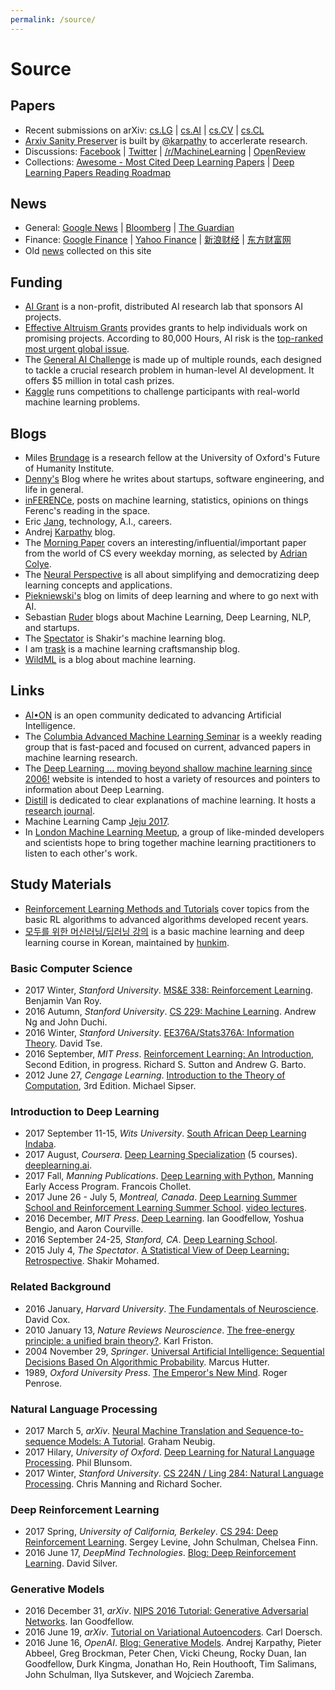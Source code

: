 ```yaml
---
permalink: /source/
---
```

# Source

## Papers

* Recent submissions on arXiv: [cs.LG](https://arxiv.org/list/cs.LG/recent) \| [cs.AI](https://arxiv.org/list/cs.AI/recent) \| [cs.CV](https://arxiv.org/list/cs.CV/recent) \| [cs.CL](https://arxiv.org/list/cs.CL/recent)
* [Arxiv Sanity Preserver](http://www.arxiv-sanity.com/toptwtr?timefilter=week) is built by [@karpathy](https://twitter.com/karpathy) to accerlerate research.
* Discussions: [Facebook](https://www.facebook.com/) \| [Twitter](https://twitter.com/) \| [/r/MachineLearning](https://www.reddit.com/r/MachineLearning/) \| [OpenReview](https://openreview.net/)
* Collections: [Awesome - Most Cited Deep Learning Papers](https://github.com/terryum/awesome-deep-learning-papers) \| [Deep Learning Papers Reading Roadmap](https://github.com/songrotek/Deep-Learning-Papers-Reading-Roadmap)

## News

* General: [Google News](https://news.google.com/) \| [Bloomberg](https://www.bloomberg.com/) \| [The Guardian](https://www.theguardian.com/)
* Finance: [Google Finance](https://finance.google.com) \| [Yahoo Finance](https://finance.yahoo.com/) \| [新浪财经](http://finance.sina.com.cn/) \| [东方财富网](http://www.eastmoney.com/)
* Old [news](http://realai.org/news/) collected on this site

## Funding

* [AI Grant](https://aigrant.org/) is a non-profit, distributed AI research lab that sponsors AI projects.
* [Effective Altruism Grants](https://www.effectivealtruism.org/grants/) provides grants to help individuals work on promising projects. According to 80,000 Hours, AI risk is the [top-ranked most urgent global issue](https://80000hours.org/articles/cause-selection/).
* The [General AI Challenge](https://www.general-ai-challenge.org/) is made up of multiple rounds, each designed to tackle a crucial research problem in human-level AI development. It offers $5 million in total cash prizes.
* [Kaggle](https://www.kaggle.com/) runs competitions to challenge participants with real-world machine learning problems.

## Blogs

* Miles [Brundage](http://www.milesbrundage.com/blog-posts) is a research fellow at the University of Oxford's Future of Humanity Institute.
* [Denny's](http://blog.dennybritz.com/) Blog where he writes about startups, software engineering, and life in general.
* [inFERENCe](http://www.inference.vc/), posts on machine learning, statistics, opinions on things Ferenc's reading in the space.
* Eric [Jang](http://blog.evjang.com/), technology, A.I., careers.
* Andrej [Karpathy](http://karpathy.github.io/) blog.
* The [Morning Paper](https://blog.acolyer.org/) covers an interesting/influential/important paper from the world of CS every weekday morning, as selected by [Adrian Colye](https://twitter.com/adriancolyer).
* The [Neural Perspective](https://theneuralperspective.com/) is all about simplifying and democratizing deep learning concepts and applications.
* [Piekniewski's](http://blog.piekniewski.info/) blog on limits of deep learning and where to go next with AI.
* Sebastian [Ruder](http://sebastianruder.com/) blogs about Machine Learning, Deep Learning, NLP, and startups.
* The [Spectator](http://blog.shakirm.com/) is Shakir's machine learning blog.
* I am [trask](https://iamtrask.github.io/) is a machine learning craftsmanship blog.
* [WildML](http://www.wildml.com/) is a blog about machine learning.

## Links

* [AI•ON](http://ai-on.org/) is an open community dedicated to advancing Artificial Intelligence.
* The [Columbia Advanced Machine Learning Seminar](https://casmls.github.io/) is a weekly reading group that is fast-paced and focused on current, advanced papers in machine learning research.
* The [Deep Learning … moving beyond shallow machine learning since 2006!](http://deeplearning.net/) website is intended to host a variety of resources and pointers to information about Deep Learning.
* [Distill](http://distill.pub/) is dedicated to clear explanations of machine learning. It hosts a [research journal](http://distill.pub/journal/).
* Machine Learning Camp [Jeju 2017](https://github.com/TensorFlowKR/MLJejuCamp).
* In [London Machine Learning Meetup](https://www.meetup.com/London-Machine-Learning-Meetup/), a group of like-minded developers and scientists hope to bring together machine learning practitioners to listen to each other's work.

## Study Materials

* [Reinforcement Learning Methods and Tutorials](https://github.com/MorvanZhou/Reinforcement-learning-with-tensorflow) cover topics from the basic RL algorithms to advanced algorithms developed recent years.
* [모두를 위한 머신러닝/딥러닝 강의](http://hunkim.github.io/ml/) is a basic machine learning and deep learning course in Korean, maintained by [hunkim](https://github.com/hunkim).

### Basic Computer Science

* 2017 Winter, *Stanford University*. [MS&E 338: Reinforcement Learning](https://web.stanford.edu/class/msande338/). Benjamin Van Roy.
* 2016 Autumn, *Stanford University*. [CS 229: Machine Learning](http://cs229.stanford.edu/). Andrew Ng and John Duchi.
* 2016 Winter, *Stanford University*. [EE376A/Stats376A: Information Theory](http://web.stanford.edu/class/ee376a/). David Tse.
* 2016 September, *MIT Press*. [Reinforcement Learning: An Introduction](http://incompleteideas.net/sutton/book/the-book-2nd.html), Second Edition, in progress. Richard S. Sutton and Andrew G. Barto.
* 2012 June 27, *Cengage Learning*. [Introduction to the Theory of Computation](https://www.amazon.com/Introduction-Theory-Computation-Michael-Sipser/dp/113318779X), 3rd Edition. Michael Sipser.

### Introduction to Deep Learning

* 2017 September 11-15, *Wits University*. [South African Deep Learning Indaba](http://www.deeplearningindaba.com/).
* 2017 August, *Coursera*. [Deep Learning Specialization](https://www.coursera.org/specializations/deep-learning) (5 courses). [deeplearning.ai](https://www.deeplearning.ai/).
* 2017 Fall, *Manning Publications*. [Deep Learning with Python](https://www.manning.com/books/deep-learning-with-python), Manning Early Access Program. Francois Chollet.
* 2017 June 26 - July 5, *Montreal, Canada*. [Deep Learning Summer School and Reinforcement Learning Summer School](https://mila.umontreal.ca/en/cours/deep-learning-summer-school-2017/). [video lectures](http://videolectures.net/deeplearning2017_montreal/).
* 2016 December, *MIT Press*. [Deep Learning](http://www.deeplearningbook.org/). Ian Goodfellow, Yoshua Bengio, and Aaron Courville.
* 2016 September 24-25, *Stanford, CA*. [Deep Learning School](https://www.bayareadlschool.org/).
* 2015 July 4, *The Spectator*. [A Statistical View of Deep Learning: Retrospective](http://blog.shakirm.com/2015/07/a-statistical-view-of-deep-learning-retrospective/). Shakir Mohamed.

### Related Background

* 2016 January, *Harvard University*. [The Fundamentals of Neuroscience](https://www.mcb80x.org/). David Cox.
* 2010 January 13, *Nature Reviews Neuroscience*. [The free-energy principle: a unified brain theory?](http://www.fil.ion.ucl.ac.uk/~karl/The%20free-energy%20principle%20A%20unified%20brain%20theory.pdf). Karl Friston.
* 2004 November 29, *Springer*. [Universal Artificial Intelligence: Sequential Decisions Based On Algorithmic Probability](https://www.amazon.com/gp/product/3540221395). Marcus Hutter.
* 1989, *Oxford University Press*. [The Emperor's New Mind](https://www.amazon.com/Emperors-New-Mind-Concerning-Computers/dp/0192861980). Roger Penrose.

### Natural Language Processing

* 2017 March 5, *arXiv*. [Neural Machine Translation and Sequence-to-sequence Models: A Tutorial](https://arxiv.org/abs/1703.01619). Graham Neubig.
* 2017 Hilary, *University of Oxford*. [Deep Learning for Natural Language Processing](https://github.com/oxford-cs-deepnlp-2017/lectures). Phil Blunsom.
* 2017 Winter, *Stanford University*. [CS 224N / Ling 284: Natural Language Processing](http://web.stanford.edu/class/cs224n/). Chris Manning and Richard Socher.

### Deep Reinforcement Learning

* 2017 Spring, *University of California, Berkeley*. [CS 294: Deep Reinforcement Learning](http://rll.berkeley.edu/deeprlcourse/). Sergey Levine, John Schulman, Chelsea Finn.
* 2016 June 17, *DeepMind Technologies*. [Blog: Deep Reinforcement Learning](https://deepmind.com/blog/deep-reinforcement-learning/). David Silver.

### Generative Models

* 2016 December 31, *arXiv*. [NIPS 2016 Tutorial: Generative Adversarial Networks](https://arxiv.org/abs/1701.00160). Ian Goodfellow.
* 2016 June 19, *arXiv*. [Tutorial on Variational Autoencoders](https://arxiv.org/abs/1606.05908). Carl Doersch.
* 2016 June 16, *OpenAI*. [Blog: Generative Models](https://openai.com/blog/generative-models/). Andrej Karpathy, Pieter Abbeel, Greg Brockman, Peter Chen, Vicki Cheung, Rocky Duan, Ian Goodfellow, Durk Kingma, Jonathan Ho, Rein Houthooft, Tim Salimans, John Schulman, Ilya Sutskever, and Wojciech Zaremba.

